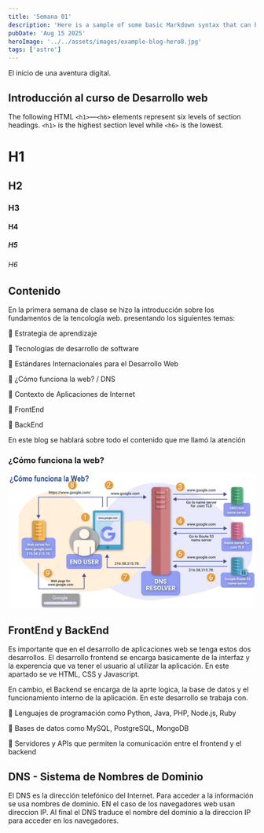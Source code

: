 ```yaml
---
title: 'Semana 01'
description: 'Here is a sample of some basic Markdown syntax that can be used when writing Markdown content in Astro.'
pubDate: 'Aug 15 2025'
heroImage: '../../assets/images/example-blog-hero8.jpg'
tags: ['astro']
---
```


El inicio de una aventura digital.

## Introducción al curso de Desarrollo web

The following HTML `<h1>`—`<h6>` elements represent six levels of section headings. `<h1>` is the highest section level while `<h6>` is the lowest.

# H1

## H2

### H3

#### H4

##### H5

###### H6

## Contenido

En la primera semana de clase se hizo la introducción sobre los fundamentos de la tencología web. presentando los siguientes temas:

🔹 Estrategia de aprendizaje

🔹 Tecnologías de desarrollo de software

🔹 Estándares Internacionales para el Desarrollo Web

🔹 ¿Cómo funciona la web? / DNS

🔹 Contexto de Aplicaciones de Internet

🔹 FrontEnd

🔹 BackEnd

En este blog se hablará sobre todo el contenido que me llamó la atención 

### ¿Cómo funciona la web?

![Imagen_ppt](../../assets/images/Como_funciona.png)

## FrontEnd y BackEnd

Es importante que en el desarrollo de aplicaciones web se tenga estos dos desarrollos. El desarrollo frontend se encarga basicamente de la interfaz y la experencia que va tener el usuario al utilizar la aplicación. En este apartado se ve HTML, CSS y Javascript.

En cambio, el Backend se encarga de la aprte logica, la base de datos y el funcionamiento interno de la aplicación. En este desarrollo se trabaja con.

🔹 Lenguajes de programación como Python, Java, PHP, Node.js, Ruby

🔹 Bases de datos como MySQL, PostgreSQL, MongoDB

🔹 Servidores y APIs que permiten la comunicación entre el frontend y el backend

## DNS - Sistema de Nombres de Dominio 

El DNS es la dirección telefónico del Internet. Para acceder a la información se usa nombres de dominio. EN el caso de los navegadores web usan direccion IP. Al final el DNS traduce el nombre del dominio a la direccion IP para acceder en los navegadores.


